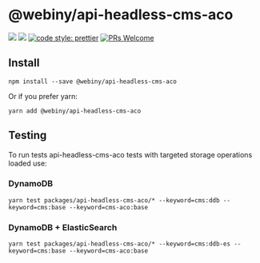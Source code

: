 # @webiny/api-headless-cms-aco

[![](https://img.shields.io/npm/dw/@webiny/api-headless-cms-aco.svg)](https://www.npmjs.com/package/@webiny/api-headless-cms-aco)
[![](https://img.shields.io/npm/v/@webiny/api-headless-cms-aco.svg)](https://www.npmjs.com/package/@webiny/api-headless-cms-aco)
[![code style: prettier](https://img.shields.io/badge/code_style-prettier-ff69b4.svg?style=flat-square)](https://github.com/prettier/prettier)
[![PRs Welcome](https://img.shields.io/badge/PRs-welcome-brightgreen.svg?style=flat-square)](http://makeapullrequest.com)

## Install

```
npm install --save @webiny/api-headless-cms-aco
```

Or if you prefer yarn:

```
yarn add @webiny/api-headless-cms-aco
```
## Testing

To run tests api-headless-cms-aco tests with targeted storage operations loaded use:

### DynamoDB

```
yarn test packages/api-headless-cms-aco/* --keyword=cms:ddb --keyword=cms:base --keyword=cms-aco:base
```

### DynamoDB + ElasticSearch

```
yarn test packages/api-headless-cms-aco/* --keyword=cms:ddb-es --keyword=cms:base --keyword=cms-aco:base
```
